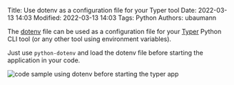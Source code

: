 Title: Use dotenv as a configuration file for your Typer tool
Date: 2022-03-13 14:03
Modified: 2022-03-13 14:03
Tags: Python
Authors: ubaumann

The [dotenv](https://pypi.org/project/python-dotenv/) file can be used as a configuration file for your [Typer](https://typer.tiangolo.com/) Python CLI tool (or any other tool using environment variables).

Just use ``python-dotenv`` and load the dotenv file before starting the application in your code.


![code sample using dotenv before starting the typer app]({static}/images/202203_typer_dotenv.jpg)
